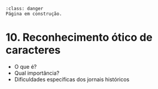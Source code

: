```{admonition} Atenção
:class: danger
Página em construção.
```

# 10. Reconhecimento ótico de caracteres

- O que é?
- Qual importância?
- Dificuldades específicas dos jornais históricos